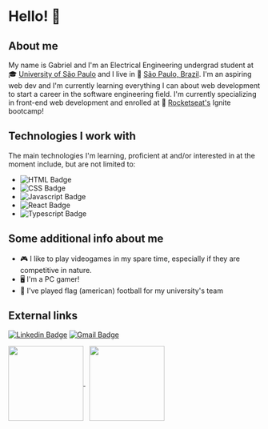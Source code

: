 
# Hello! 👋

## About me
My name is Gabriel and I'm an Electrical Engineering undergrad student at 🎓 [University of São Paulo](https://www5.usp.br/)
and I live in 📍 [São Paulo, Brazil](https://www.google.com.br/maps/place/S%C3%A3o+Paulo,+SP/@-23.5672063,-46.6798982,13.75z/data=!4m5!3m4!1s0x94ce448183a461d1:0x9ba94b08ff335bae!8m2!3d-23.5505199!4d-46.6333094).
I'm an aspiring web dev and I'm currently learning everything I can about web development to start
a career in the software engineering field. I'm currently specializing in front-end web development and enrolled at 🚀 [Rocketseat's](https://rocketseat.com.br/) Ignite bootcamp!

## Technologies I work with
The main technologies I'm learning, proficient at and/or interested in at the moment include, but are not limited to:
- ![HTML Badge](https://img.shields.io/badge/-HTML-e34f26?style=flat-square&logo=html5&logoColor=fff)
- ![CSS Badge](https://img.shields.io/badge/-CSS-1572b6?style=flat-square&logo=css3&logoColor=fff)
- ![Javascript Badge](https://img.shields.io/badge/-Javascript-f7d11e?style=flat-square&logo=javascript&logoColor=000000&link=https://developer.mozilla.org/en-US/docs/Web/JavaScript)
- ![React Badge](https://img.shields.io/badge/-React-181717?style=flat-square&logo=react&logoColor=61dafb&link=https://reactjs.org/)
- ![Typescript Badge](https://img.shields.io/badge/-Typescript-3178c6?style=flat-square&logo=typescript&logoColor=ffffff&link=https://www.typescriptlang.org/)


## Some additional info about me
- 🎮 I like to play videogames in my spare time, especially if they are competitive in nature.
- 🖥️ I'm a PC gamer!
- 🏈 I've played flag (american) football for my university's team 

## External links
[![Linkedin Badge](https://img.shields.io/badge/-Gabriel-blue?style=flat-square&logo=Linkedin&logoColor=white&link=https://www.linkedin.com/in/gabriel-bojikian/)](https://www.linkedin.com/in/gabriel-bojikian/) [![Gmail Badge](https://img.shields.io/badge/-gabriel.f.r.bojikian@gmail.com-c14438?style=flat-square&logo=Gmail&logoColor=white&link=mailto:gabriel.f.r.bojikian@gmail.com)](mailto:gabriel.f.r.bojikian@gmail.com)

<p>
   <a href="https://github.com/Gabriel-f-r-bojikian?tab=repositories">
    <img
      align="center"
      height="150"
      src="https://github-readme-stats.vercel.app/api/top-langs/?username=Gabriel-f-r-bojikian&langs_count=8&layout=compact&theme=dracula"
    />
  </a>
&nbsp;
  <a href="https://github.com/Gabriel-f-r-bojikian?tab=repositories">
    <img
      align="center"
      height="150"
      src="https://github-readme-stats.vercel.app/api?username=Gabriel-f-r-bojikian&count_private=true&show_icons=true&custom_title=Github%20Status&hide=issues&theme=dracula"
    />
  </a>

</p>
<!--
**Gabriel-f-r-bojikian/Gabriel-f-r-bojikian** is a ✨ _special_ ✨ repository because its `README.md` (this file) appears on your GitHub profile.

Here are some ideas to get you started:

- 🔭 I’m currently working on ...
- 🌱 I’m currently learning ...
- 👯 I’m looking to collaborate on ...
- 🤔 I’m looking for help with ...
- 💬 Ask me about ...
- 📫 How to reach me: ...
- 😄 Pronouns: ...
- ⚡ Fun fact: ...
-->
